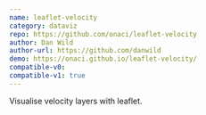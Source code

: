 ```yaml
---
name: leaflet-velocity
category: dataviz
repo: https://github.com/onaci/leaflet-velocity
author: Dan Wild
author-url: https://github.com/danwild
demo: https://onaci.github.io/leaflet-velocity/
compatible-v0:
compatible-v1: true
---
```


Visualise velocity layers with leaflet.
